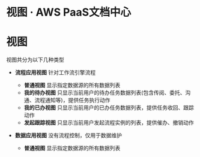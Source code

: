 # 视图 · AWS PaaS文档中心

# 视图

视图共分为以下几种类型

  * **流程应用视图** 针对工作流引擎流程
    * **普通视图** 显示指定数据源的所有数据列表
    * **我的待办视图** 只显示当前用户的待办任务数据列表(包含传阅、委托、沟通、流程通知等)，提供任务执行动作
    * **我的已办视图** 只显示当前用户的已办任务数据列表，提供任务收回、跟踪动作
    * **发起跟踪视图** 只显示当前用户发起流程实例的列表，提供催办、撤销动作

  * **数据应用视图** 没有流程控制，仅用于数据维护
    * **普通视图** 显示指定数据源的所有数据列表